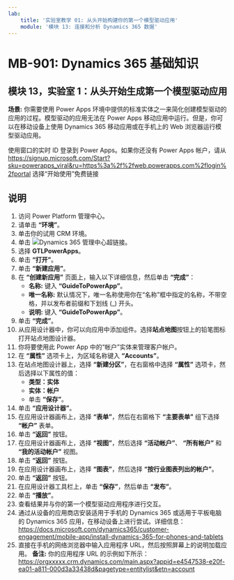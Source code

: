 ```yaml
---
lab:
    title: '实验室教学 01: 从头开始构建你的第一个模型驱动应用'
    module: '模块 13: 连接和分析 Dynamics 365 数据'
---
```


# MB-901: Dynamics 365 基础知识
## 模块 13，实验室 1：从头开始生成第一个模型驱动应用

**场景:** 你需要使用 Power Apps 环境中提供的标准实体之一来简化创建模型驱动的应用的过程。模型驱动的应用无法在 Power Apps 移动应用中运行。但是，你可以在移动设备上使用 Dynamics 365 移动应用或在手机上的 Web 浏览器运行模型驱动应用。

使用窗口的实时 ID 登录到 Power Apps。如果你还没有 Power Apps 帐户，请从 https://signup.microsoft.com/Start?sku=powerapps_viral&ru=https%3a%2f%2fweb.powerapps.com%2flogin%2fportal 选择“开始使用”免费链接

## 说明
1. 访问 Power Platform 管理中心。
12.	请单击 **“环境”**。
13.	单击你的试用 CRM 环境。 
14.	单击 ![Dynamics 365 管理中心](https://port.crm.dynamics.com/G/Instances/InstancePicker.aspx?redirect=False0)超链接。
15.	选择 **GTLPowerApps**。
16.	单击 **“打开”**。
17.	单击 **“新建应用”**。
19.	在 **“创建新应用”** 页面上，输入以下详细信息，然后单击 **“完成”**：
    - **名称:** 键入 **“GuideToPowerApp”**。
    - **唯一名称:** 默认情况下，唯一名称使用你在“名称”框中指定的名称，不带空格，并以发布者前缀和下划线 (_) 开头。
    - **说明:** 键入 **“GuideToPowerApp”**。
20.	单击 **“完成”**。
21.	从应用设计器中，你可以向应用中添加组件。选择**站点地图**按钮上的铅笔图标打开站点地图设计器。
22.	你将要使用此 Power App 中的“帐户”实体来管理客户帐户。
22. 在 **“属性”** 选项卡上，为区域名称键入 **“Accounts”**。
23.	在站点地图设计器上，选择 **“新建分区”**，在右窗格中选择 **“属性”** 选项卡，然后选择以下属性的值：
    - **类型：实体**
    - **实体：帐户**  
    - 单击 **“保存”**。 
24.	单击 **“应用设计器”**。
25.	在应用设计器画布上，选择 **“表单”**，然后在右窗格下 **“主要表单”** 组下选择 **“帐户”** 表单。
26.	单击 **“返回”** 按钮。
27.	在应用设计器画布上，选择 **“视图”**，然后选择 **“活动帐户”**、 **“所有帐户”** 和 **“我的活动帐户”** 视图。
28.	单击 **“返回”** 按钮。
29.	在应用设计器画布上，选择 **“图表”**，然后选择 **“按行业图表列出的帐户”**。
30.	单击 **“返回”** 按钮。
31.	在应用设计器工具栏上，单击 **“保存”**，然后单击 **“发布”**。
32.	单击 **“播放”**。
34.	查看结果并与你的第一个模型驱动应用程序进行交互。
35.	通过从设备的应用商店安装适用于手机的 Dynamics 365 或适用于平板电脑的 Dynamics 365 应用，在移动设备上进行尝试。详细信息：https://docs.microsoft.com/dynamics365/customer-engagement/mobile-app/install-dynamics-365-for-phones-and-tablets
36.	直接在手机的网络浏览器中输入应用程序 URL，然后按照屏幕上的说明加载应用。 
  **备注:** 你的应用程序 URL 的示例如下所示：https://orgxxxxx.crm.dynamics.com/main.aspx?appid=e4547538-e20f-ea01-a811-000d3a33438d&pagetype=entitylist&etn=account
